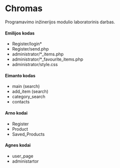 # Chromas
Programavimo inžinerijos modulio laboratorinis darbas.<br />
#### Emilijos kodas<br />
+ Register/login*
+ Register/send.php
+ administrator/*_items.php
+ administrator/*_favourite_items.php
+ administrator/style.css
#### Eimanto kodas<br />
+ main (search)
+ add_item (search)
+ category_search 
+ contacts
#### Arno kodai<br />
+ Register
+ Product
+ Saved_Products
#### Agnes kodai<br />
+ user_page
+ administartor
